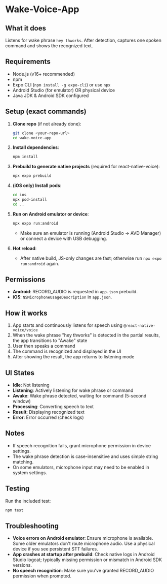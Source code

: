 # Wake-Voice-App

## What it does
Listens for wake phrase `hey thworks`. After detection, captures one spoken command and shows the recognized text.

## Requirements
- Node.js (v16+ recommended)
- npm
- Expo CLI (`npm install -g expo-cli`) or use `npx`
- Android Studio (for emulator) OR physical device
- Java JDK & Android SDK configured

## Setup (exact commands)

1. **Clone repo** (if not already done):
   ```bash
   git clone <your-repo-url>
   cd wake-voice-app
   ```

2. **Install dependencies**:
   ```bash
   npm install
   ```

3. **Prebuild to generate native projects** (required for react-native-voice):
   ```bash
   npx expo prebuild
   ```

4. **(iOS only) Install pods**:
   ```bash
   cd ios
   npx pod-install
   cd ..
   ```

5. **Run on Android emulator or device**:
   ```bash
   npx expo run:android
   ```
   - Make sure an emulator is running (Android Studio → AVD Manager) or connect a device with USB debugging.

6. **Hot reload**:
   - After native build, JS-only changes are fast; otherwise run `npx expo run:android` again.

## Permissions
- **Android**: RECORD_AUDIO is requested in `app.json` prebuild.
- **iOS**: `NSMicrophoneUsageDescription` in `app.json`.

## How it works

1. App starts and continuously listens for speech using `@react-native-voice/voice`
2. When the wake phrase "hey thworks" is detected in the partial results, the app transitions to "Awake" state
3. User then speaks a command
4. The command is recognized and displayed in the UI
5. After showing the result, the app returns to listening mode

## UI States

- **Idle**: Not listening
- **Listening**: Actively listening for wake phrase or command
- **Awake**: Wake phrase detected, waiting for command (5-second window)
- **Processing**: Converting speech to text
- **Result**: Displaying recognized text
- **Error**: Error occurred (check logs)

## Notes
- If speech recognition fails, grant microphone permission in device settings.
- The wake phrase detection is case-insensitive and uses simple string matching.
- On some emulators, microphone input may need to be enabled in system settings.

## Testing

Run the included test:
```bash
npm test
```

## Troubleshooting

- **Voice errors on Android emulator**: Ensure microphone is available. Some older emulators don't route microphone audio. Use a physical device if you see persistent STT failures.
- **App crashes at startup after prebuild**: Check native logs in Android Studio logcat; typically missing permission or mismatch in Android SDK versions.
- **No speech recognition**: Make sure you've granted RECORD_AUDIO permission when prompted.
